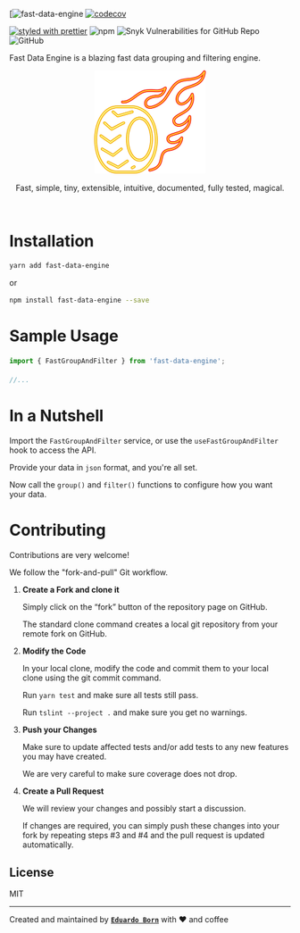 [![fast-data-engine](https://github.com/nosachamos/fast-data-engine/actions/workflows/master.yml/badge.svg)
[![codecov](https://codecov.io/gh/nosachamos/fast-data-engine/branch/master/graph/badge.svg)](https://codecov.io/gh/nosachamos/fast-data-engine)

[![styled with prettier](https://img.shields.io/badge/styled_with-prettier-ff69b4.svg)](https://github.com/prettier/prettier)
![npm](https://img.shields.io/npm/v/fast-data-engine.svg)
![Snyk Vulnerabilities for GitHub Repo](https://img.shields.io/snyk/vulnerabilities/github/nosachamos/fast-data-engine.svg)
![GitHub](https://img.shields.io/github/license/nosachamos/fast-data-engine.svg)

Fast Data Engine is a blazing fast data grouping and filtering engine.

<p align="center">
<img width="200px" src="https://github.com/nosachamos/fast-data-engine/raw/master/docs/logo_transparent.png" alt="fast-data-engine" style="max-width:100%;">
</p>
<p align="center">Fast, simple, tiny, extensible, intuitive, documented, fully tested, magical.</p>

<br/>


# Installation

```sh
yarn add fast-data-engine
```

or

```sh
npm install fast-data-engine --save
```

# Sample Usage

```jsx
import { FastGroupAndFilter } from 'fast-data-engine';

//...

```


# In a Nutshell

Import the `FastGroupAndFilter` service, or use the `useFastGroupAndFilter` hook to access the API.

Provide your data in `json` format, and you're all set.

Now call the `group()` and `filter()` functions to configure how you want your data.


# Contributing

Contributions are very welcome!

We follow the "fork-and-pull" Git workflow.

1. **Create a Fork and clone it**

   Simply click on the “fork” button of the repository page on GitHub.

   The standard clone command creates a local git repository from your remote fork on GitHub.

2. **Modify the Code**

   In your local clone, modify the code and commit them to your local clone using the git commit command.

   Run `yarn test` and make sure all tests still pass.

   Run `tslint --project .` and make sure you get no warnings.

3. **Push your Changes**

   Make sure to update affected tests and/or add tests to any new features you may have created.

   We are very careful to make sure coverage does not drop.

4. **Create a Pull Request**

   We will review your changes and possibly start a discussion.

   If changes are required, you can simply push these changes into your fork by repeating steps #3 and #4 and the pull request is updated automatically.

## License

MIT

---

Created and maintained by **[`Eduardo Born`](http://github.com/nosachamos)** with ❤ and coffee
